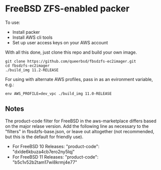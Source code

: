 # FreeBSD ZFS-enabled packer

To use:

- Install packer
- Install AWS cli tools
- Set up user access keys on your AWS account

With all this done, just clone this repo and build your own image.

    git clone https://github.com/queerbsd/fbsdzfs-ec2imager.git
    cd fbsdzfs-ec2imager
    ./build_img 11.2-RELEASE

For using with alternate AWS profiles, pass in as an evironment variable,
e.g.:

    env AWS_PROFILE=dev_vpc ./build_img 11.0-RELEASE

## Notes

  The product-code filter for FreeBSD in the aws-marketplace differs based
  on the major relase version. Add the following line as necessary to the
  "filters" in fbsdzfs-base.json, or leave out altogether (not recommended,
  but this is the default for friendly use). 

  - For FreeBSD 10 Releases: "product-code": "dxlde6kbuza4cb7ero2ny5lqj"
  - For FreeBSD 11 Releases: "product-code": "b5c1v52b2tam17wi8krmj4e77"

